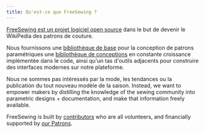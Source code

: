 ```yaml
---
title: Qu'est-ce que FreeSewing ?
---
```


[FreeSewing est un projet logiciel open source](https://github.com/freesewing/) dans le but de devenir le WikiPedia des patrons de couture.

Nous fournissons une [bibliothèque de base](https://www.npmjs.com/package/@freesewing/core) pour la conception de patrons paramétriques une [bibliothèque de conceptions](/designs/) en constante croissance implémentée dans le code, ainsi qu'un tas d'outils adjacents pour construire des interfaces modernes sur notre plateforme.

Nous ne sommes pas intéressés par la mode, les tendances ou la publication du tout nouveau modèle de la saison. Instead, we want to empower makers by distilling the knowledge of the sewing community into parametric designs + documentation, and make that information freely available.

FreeSewing is built by [contributors](/community/who/contributors/) who are all volunteers, and financially supported by [our Patrons](/community/who/patrons/).
